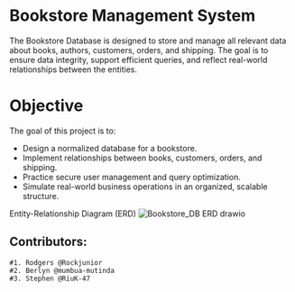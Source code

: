 # Bookstore Management System
The Bookstore Database is designed to store and manage all relevant data about books, authors, customers, orders, and shipping. The goal is to ensure data integrity, support efficient queries, and reflect real-world relationships between the entities.

# Objective
The goal of this project is to:
- Design a normalized database for a bookstore.
- Implement relationships between books, customers, orders, and shipping.
- Practice secure user management and query optimization.
- Simulate real-world business operations in an organized, scalable structure.

  
Entity-Relationship Diagram (ERD)
![Bookstore_DB ERD drawio](https://github.com/user-attachments/assets/9133b812-61a9-404e-b2ff-91c7f765e26d)

## Contributors:
    #1. Rodgers @Rockjunior
    #2. Berlyn @mumbua-mutinda
    #3. Stephen @RiuK-47
